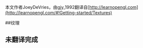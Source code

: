 本文作者JoeyDeVries，由gjy_1992翻译自[http://learnopengl.com](http://learnopengl.com/#!Getting-started/Textures)

##纹理

未翻译完成
---
